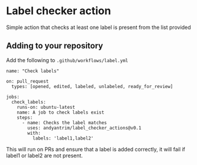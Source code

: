 # Label checker action
Simple action that checks at least one label is present from the list provided

## Adding to your repository

Add the following to `.github/workflows/label.yml`

```
name: "Check labels"

on: pull_request
  types: [opened, edited, labeled, unlabeled, ready_for_review]

jobs:
  check_labels: 
    runs-on: ubuntu-latest
    name: A job to check labels exist
    steps:
      - name: Checks the label matches
        uses: andyantrim/label_checker_actions@v0.1
        with:
          labels: 'label1,label2'
```

This will run on PRs and ensure that a label is added correctly, it will fail if label1 or label2 are not present.
